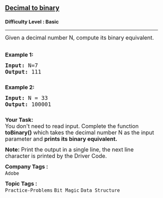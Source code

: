 <h2>
    <a href="https://www.geeksforgeeks.org/problems/decimal-to-binary-1587115620/1">Decimal to binary</a>
</h2>
<h3>Difficulty Level : Basic</h3>
<hr>
<div class="problems_problem_content__Xm_eO">
    <p>
        <span style="font-size: 18px;">Given a decimal number N, compute its binary equivalent.
        <br><br></span>
    </p>
    <p>
        <span style="font-size: 18px;"><strong>Example 1:</strong></span>
    </p>
<pre>
<span style="font-size: 18px;"><strong>Input:</strong> N=7
<strong>Output:</strong> 111
</span>
</pre>

<p><span style="font-size: 18px;"><strong>Example 2:</strong></span></p>
<pre><span style="font-size: 18px;"><strong>Input: </strong>N = 33
<strong>Output:</strong> 100001
</span>
</pre>

<p><span style="font-size: 18px;"><strong>Your Task:</strong><br>You don't need to read input. Complete the function <strong>toBinary()</strong> which takes the decimal number N as the input parameter and <strong>prints its binary equivalent.</strong></span></p>

<p><span style="font-size: 18px;"><strong>Note:</strong> Print the output in a single line, the next line character is printed by the Driver Code.</span></p>
</div>

<p><span style=font-size:18px><strong>Company Tags : </strong><br><code>Adobe</code>&nbsp;<br></p>
<p><span style=font-size:18px><strong>Topic Tags : </strong><br><code>Practice-Problems</code>&nbsp;<code>Bit Magic</code>&nbsp;<code>Data Structure</p>
